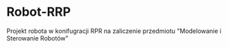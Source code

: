 # Robot-RRP
Projekt robota w konifugracji RPR na zaliczenie przedmiotu "Modelowanie i Sterowanie Robotów"
